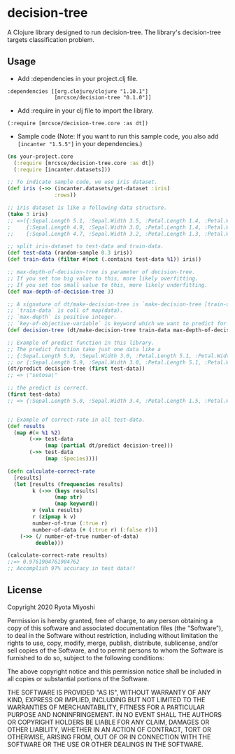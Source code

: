 # decision-tree

A Clojure library designed to run decision-tree. 
The library's decision-tree targets classification problem.

## Usage
* Add :dependencies in your project.clj file.
```
:dependencies [[org.clojure/clojure "1.10.1"]
               [mrcsce/decision-tree "0.1.0"]]
```

* Add :require in your clj file to import the library.
```
(:require [mrcsce/decision-tree.core :as dt])
```

* Sample code (Note: If you want to run this sample code, you also add `[incanter "1.5.5"]` in your dependencies.)
```clojure
(ns your-project.core
  (:require [mrcsce/decision-tree.core :as dt])
  (:require [incanter.datasets]))

;; To indicate sample code, we use iris dataset.
(def iris (->> (incanter.datasets/get-dataset :iris)
               :rows))

;; iris dataset is like a following data structure.
(take 3 iris)
;; =>({:Sepal.Length 5.1, :Sepal.Width 3.5, :Petal.Length 1.4, :Petal.Width 0.2, :Species \"setosa\"}
;     {:Sepal.Length 4.9, :Sepal.Width 3.0, :Petal.Length 1.4, :Petal.Width 0.2, :Species \"setosa\"}
;;    {:Sepal.Length 4.7, :Sepal.Width 3.2, :Petal.Length 1.3, :Petal.Width 0.2, :Species \"setosa\"})

;; split iris-dataset to test-data and train-data.
(def test-data (random-sample 0.3 iris))
(def train-data (filter #(not (.contains test-data %1)) iris))

;; max-depth-of-decision-tree is parameter of decision-tree.
;; If you set too big value to this, more likely overfitting.
;; If you set too small value to this, more likely underfitting.
(def max-depth-of-decision-tree 3)

;; A signature of dt/make-decision-tree is `make-decision-tree [train-data max-depth key-of-objective-variable]`.
;; `train-data` is coll of map(data).
;; `max-depth` is positive integer.
;; `key-of-objective-variable` is keyword which we want to predict for example it is :Species in iris dataset.
(def decision-tree (dt/make-decision-tree train-data max-depth-of-decision-tree :Species))

;; Example of predict function in this library.
;; The predict function take just one data like a
;; {:Sepal.Length 5.9, :Sepal.Width 3.0, :Petal.Length 5.1, :Petal.Width 1.8, :Species \"virginica\"})
;; or {:Sepal.Length 5.9, :Sepal.Width 3.0, :Petal.Length 5.1, :Petal.Width 1.8}.
(dt/predict decision-tree (first test-data))
;; => \"setosa\"

;; the predict is correct.
(first test-data)
;; => {:Sepal.Length 5.0, :Sepal.Width 3.4, :Petal.Length 1.5, :Petal.Width 0.2, :Species \"setosa\"}\n


;; Example of correct-rate in all test-data.
(def results
  (map #(= %1 %2)
       (->> test-data
            (map (partial dt/predict decision-tree)))
       (->> test-data
            (map :Species))))

(defn calculate-correct-rate
  [results]
  (let [results (frequencies results)
        k (->> (keys results)
               (map str)
               (map keyword))
        v (vals results)
        r (zipmap k v)
        number-of-true (:true r)
        number-of-data (+ (:true r) (:false r))]
    (->> (/ number-of-true number-of-data)
         double)))

(calculate-correct-rate results)
;;=> 0.9761904761904762
;; Accomplish 97% accuracy in test data!!
```

## License

Copyright 2020 Ryota Miyoshi

Permission is hereby granted, free of charge, to any person obtaining a copy of this software and associated documentation files (the "Software"), to deal in the Software without restriction, including without limitation the rights to use, copy, modify, merge, publish, distribute, sublicense, and/or sell copies of the Software, and to permit persons to whom the Software is furnished to do so, subject to the following conditions:

The above copyright notice and this permission notice shall be included in all copies or substantial portions of the Software.

THE SOFTWARE IS PROVIDED "AS IS", WITHOUT WARRANTY OF ANY KIND, EXPRESS OR IMPLIED, INCLUDING BUT NOT LIMITED TO THE WARRANTIES OF MERCHANTABILITY, FITNESS FOR A PARTICULAR PURPOSE AND NONINFRINGEMENT. IN NO EVENT SHALL THE AUTHORS OR COPYRIGHT HOLDERS BE LIABLE FOR ANY CLAIM, DAMAGES OR OTHER LIABILITY, WHETHER IN AN ACTION OF CONTRACT, TORT OR OTHERWISE, ARISING FROM, OUT OF OR IN CONNECTION WITH THE SOFTWARE OR THE USE OR OTHER DEALINGS IN THE SOFTWARE.

